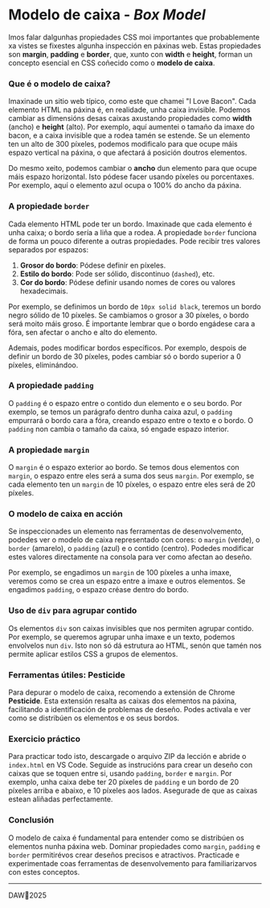 # Modelo de caixa - *Box Model*

Imos falar dalgunhas propiedades CSS moi importantes que probablemente xa vistes se fixestes algunha inspección en páxinas web. Estas propiedades son **margin**, **padding** e **border**, que, xunto con **width** e **height**, forman un concepto esencial en CSS coñecido como o **modelo de caixa**.

### **Que é o modelo de caixa?**  
Imaxinade un sitio web típico, como este que chamei "I Love Bacon". Cada elemento HTML na páxina é, en realidade, unha caixa invisible. Podemos cambiar as dimensións desas caixas axustando propiedades como **width** (ancho) e **height** (alto). Por exemplo, aquí aumentei o tamaño da imaxe do bacon, e a caixa invisible que a rodea tamén se estende. Se un elemento ten un alto de 300 píxeles, podemos modificalo para que ocupe máis espazo vertical na páxina, o que afectará á posición doutros elementos.

Do mesmo xeito, podemos cambiar o **ancho** dun elemento para que ocupe máis espazo horizontal. Isto pódese facer usando píxeles ou porcentaxes. Por exemplo, aquí o elemento azul ocupa o 100% do ancho da páxina.

### **A propiedade `border`**  
Cada elemento HTML pode ter un bordo. Imaxinade que cada elemento é unha caixa; o bordo sería a liña que a rodea. A propiedade `border` funciona de forma un pouco diferente a outras propiedades. Pode recibir tres valores separados por espazos:  
1. **Grosor do bordo**: Pódese definir en píxeles.  
2. **Estilo do bordo**: Pode ser sólido, discontinuo (`dashed`), etc.  
3. **Cor do bordo**: Pódese definir usando nomes de cores ou valores hexadecimais.  

Por exemplo, se definimos un bordo de `10px solid black`, teremos un bordo negro sólido de 10 píxeles. Se cambiamos o grosor a 30 píxeles, o bordo será moito máis groso. É importante lembrar que o bordo engádese cara a fóra, sen afectar o ancho e alto do elemento.

Ademais, podes modificar bordos específicos. Por exemplo, despois de definir un bordo de 30 píxeles, podes cambiar só o bordo superior a 0 píxeles, eliminándoo.

### **A propiedade `padding`**  
O `padding` é o espazo entre o contido dun elemento e o seu bordo. Por exemplo, se temos un parágrafo dentro dunha caixa azul, o `padding` empurrará o bordo cara a fóra, creando espazo entre o texto e o bordo. O `padding` non cambia o tamaño da caixa, só engade espazo interior.

### **A propiedade `margin`**  
O `margin` é o espazo exterior ao bordo. Se temos dous elementos con `margin`, o espazo entre eles será a suma dos seus `margin`. Por exemplo, se cada elemento ten un `margin` de 10 píxeles, o espazo entre eles será de 20 píxeles.

### **O modelo de caixa en acción**  
Se inspeccionades un elemento nas ferramentas de desenvolvemento, podedes ver o modelo de caixa representado con cores: o `margin` (verde), o `border` (amarelo), o `padding` (azul) e o contido (centro). Podedes modificar estes valores directamente na consola para ver como afectan ao deseño.

Por exemplo, se engadimos un `margin` de 100 píxeles a unha imaxe, veremos como se crea un espazo entre a imaxe e outros elementos. Se engadimos `padding`, o espazo créase dentro do bordo.

### **Uso de `div` para agrupar contido**  
Os elementos `div` son caixas invisibles que nos permiten agrupar contido. Por exemplo, se queremos agrupar unha imaxe e un texto, podemos envolvelos nun `div`. Isto non só dá estrutura ao HTML, senón que tamén nos permite aplicar estilos CSS a grupos de elementos.

### **Ferramentas útiles: Pesticide**  
Para depurar o modelo de caixa, recomendo a extensión de Chrome **Pesticide**. Esta extensión resalta as caixas dos elementos na páxina, facilitando a identificación de problemas de deseño. Podes activala e ver como se distribúen os elementos e os seus bordos.

### **Exercicio práctico**  
Para practicar todo isto, descargade o arquivo ZIP da lección e abride o `index.html` en VS Code. Seguide as instrucións para crear un deseño con caixas que se toquen entre si, usando `padding`, `border` e `margin`. Por exemplo, unha caixa debe ter 20 píxeles de `padding` e un bordo de 20 píxeles arriba e abaixo, e 10 píxeles aos lados. Asegurade de que as caixas estean aliñadas perfectamente.

### **Conclusión**  
O modelo de caixa é fundamental para entender como se distribúen os elementos nunha páxina web. Dominar propiedades como `margin`, `padding` e `border` permitirévos crear deseños precisos e atractivos. Practicade e experimentade coas ferramentas de desenvolvemento para familiarizarvos con estes conceptos.


---

DAW🧊2025